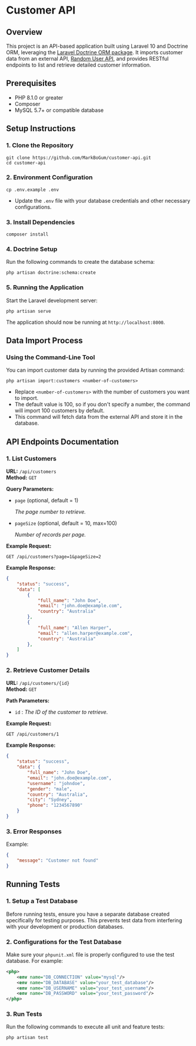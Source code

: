 # Customer API

## Overview

This project is an API-based application built using Laravel 10 and Doctrine ORM, leveraging the [Laravel Doctrine ORM package](https://github.com/laravel-doctrine/orm). It imports customer data from an external API, [Random User API](https://randomuser.me/), and provides RESTful endpoints to list and retrieve detailed customer information. 

## Prerequisites

- PHP 8.1.0 or greater
- Composer
- MySQL 5.7+ or compatible database

## Setup Instructions

### 1. Clone the Repository
```
git clone https://github.com/MarkBoGum/customer-api.git
cd customer-api
```

### 2. Environment Configuration
```
cp .env.example .env
```
- Update the `.env` file with your database credentials and other necessary configurations.

### 3. Install Dependencies
```
composer install
```

### 4. Doctrine Setup

Run the following commands to create the database schema:

```
php artisan doctrine:schema:create
```

### 5. Running the Application

Start the Laravel development server:

```
php artisan serve
```

The application should now be running at `http://localhost:8000`.


## Data Import Process

### Using the Command-Line Tool

You can import customer data by running the provided Artisan command:

```
php artisan import:customers <number-of-customers>
```

- Replace `<number-of-customers>` with the number of customers you want to import.
- The default value is 100, so if you don't specify a number, the command will import 100 customers by default.
- This command will fetch data from the external API and store it in the database.

## API Endpoints Documentation

### 1. List Customers
**URL:** `/api/customers`  
**Method:** `GET`

**Query Parameters:**
- `page`  (optional, default = 1) 

    *The page number to retrieve.*
- `pageSize` (optional, default = 10, max=100)

    *Number of records per page.*

**Example Request:**
```
GET /api/customers?page=1&pageSize=2
```

**Example Response:**
```json
{
    "status": "success",
    "data": [
        {
            "full_name": "John Doe",
            "email": "john.doe@example.com",
            "country": "Australia"
        },
        {
            "full_name": "Allen Harper",
            "email": "allen.harper@example.com",
            "country": "Australia"
        },
    ]
}
```

### 2. Retrieve Customer Details
**URL:** `/api/customers/{id}`  
**Method:** `GET`

**Path Parameters:**
- `id` : *The ID of the customer to retrieve.*

**Example Request:**
```
GET /api/customers/1
```

**Example Response:**
```json
{
    "status": "success",
    "data": {
        "full_name": "John Doe",
        "email": "john.doe@example.com",
        "username": "johndoe",
        "gender": "male",
        "country": "Australia",
        "city": "Sydney",
        "phone": "1234567890"
    }
}
```

### 3. Error Responses

Example:
```json
{
    "message": "Customer not found"
}
```

## Running Tests

### 1. Setup a Test Database

Before running tests, ensure you have a separate database created specifically for testing purposes. This prevents test data from interfering with your development or production databases.

### 2. Configurations for the Test Database

Make sure your `phpunit.xml` file is properly configured to use the test database. For example:

```xml
<php>
    <env name="DB_CONNECTION" value="mysql"/>
    <env name="DB_DATABASE" value="your_test_database"/>
    <env name="DB_USERNAME" value="your_test_username"/>
    <env name="DB_PASSWORD" value="your_test_password"/>
</php>
```

### 3. Run Tests
Run the following commands to execute all unit and feature tests:

```
php artisan test
```

